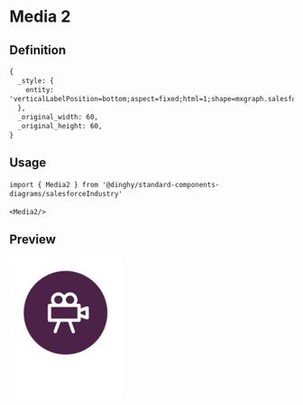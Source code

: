 # Media 2

## Definition

```
{
  _style: { 
    entity: 'verticalLabelPosition=bottom;aspect=fixed;html=1;shape=mxgraph.salesforce.media2;',
  },
  _original_width: 60,
  _original_height: 60,
}
```

## Usage

```
import { Media2 } from '@dinghy/standard-components-diagrams/salesforceIndustry'

<Media2/>
```

## Preview

<img src="./media-2.png" width="200"/>
